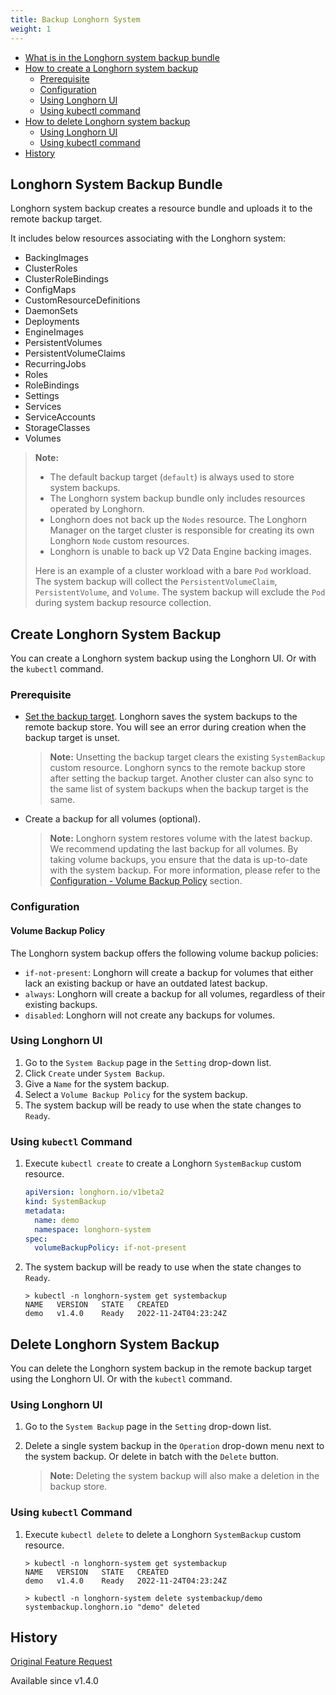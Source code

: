 ```yaml
---
title: Backup Longhorn System
weight: 1
---
```


- [What is in the Longhorn system backup bundle](#longhorn-system-backup-bundle)
- [How to create a Longhorn system backup](#create-longhorn-system-backup)
    - [Prerequisite](#prerequisite)
    - [Configuration](#configuration)
    - [Using Longhorn UI](#using-longhorn-ui)
    - [Using kubectl command](#using-kubectl-command)
- [How to delete Longhorn system backup](#delete-longhorn-system-backup)
    - [Using Longhorn UI](#using-longhorn-ui-1)
    - [Using kubectl command](#using-kubectl-command-1)
- [History](#history)

## Longhorn System Backup Bundle

Longhorn system backup creates a resource bundle and uploads it to the remote backup target.

It includes below resources associating with the Longhorn system:
- BackingImages
- ClusterRoles
- ClusterRoleBindings
- ConfigMaps
- CustomResourceDefinitions
- DaemonSets
- Deployments
- EngineImages
- PersistentVolumes
- PersistentVolumeClaims
- RecurringJobs
- Roles
- RoleBindings
- Settings
- Services
- ServiceAccounts
- StorageClasses
- Volumes

> **Note:**
>
> - The default backup target (`default`) is always used to store system backups.
> - The Longhorn system backup bundle only includes resources operated by Longhorn.
> - Longhorn does not back up the `Nodes` resource. The Longhorn Manager on the target cluster is responsible for creating its own Longhorn `Node` custom resources.
> - Longhorn is unable to back up V2 Data Engine backing images.
>
> Here is an example of a cluster workload with a bare `Pod` workload. The system backup will collect the `PersistentVolumeClaim`, `PersistentVolume`, and `Volume`. The system backup will exclude the `Pod` during system backup resource collection.

## Create Longhorn System Backup

You can create a Longhorn system backup using the Longhorn UI. Or with the `kubectl` command.

### Prerequisite

- [Set the backup target](../../../snapshots-and-backups/backup-and-restore/set-backup-target). Longhorn saves the system backups to the remote backup store. You will see an error during creation when the backup target is unset.

   > **Note:** Unsetting the backup target clears the existing `SystemBackup` custom resource. Longhorn syncs to the remote backup store after setting the backup target. Another cluster can also sync to the same list of system backups when the backup target is the same.

- Create a backup for all volumes (optional).

  > **Note:** Longhorn system restores volume with the latest backup. We recommend updating the last backup for all volumes. By taking volume backups, you ensure that the data is up-to-date with the system backup. For more information, please refer to the [Configuration - Volume Backup Policy](#volume-backup-policy) section.

### Configuration

#### Volume Backup Policy
The Longhorn system backup offers the following volume backup policies:
 - `if-not-present`: Longhorn will create a backup for volumes that either lack an existing backup or have an outdated latest backup.
 - `always`: Longhorn will create a backup for all volumes, regardless of their existing backups.
 - `disabled`: Longhorn will not create any backups for volumes.

### Using Longhorn UI

1. Go to the `System Backup` page in the `Setting` drop-down list.
1. Click `Create` under `System Backup`.
1. Give a `Name` for the system backup.
1. Select a `Volume Backup Policy` for the system backup.
1. The system backup will be ready to use when the state changes to `Ready`.

### Using `kubectl` Command

1. Execute `kubectl create` to create a Longhorn `SystemBackup` custom resource.
   ```yaml
   apiVersion: longhorn.io/v1beta2
   kind: SystemBackup
   metadata:
     name: demo
     namespace: longhorn-system
   spec:
     volumeBackupPolicy: if-not-present
   ```
1. The system backup will be ready to use when the state changes to `Ready`.
   ```
   > kubectl -n longhorn-system get systembackup
   NAME   VERSION   STATE   CREATED
   demo   v1.4.0    Ready   2022-11-24T04:23:24Z
   ```

## Delete Longhorn System Backup

You can delete the Longhorn system backup in the remote backup target using the Longhorn UI. Or with the `kubectl` command.

### Using Longhorn UI

1. Go to the `System Backup` page in the `Setting` drop-down list.
1. Delete a single system backup in the `Operation` drop-down menu next to the system backup. Or delete in batch with the `Delete` button.

   > **Note:** Deleting the system backup will also make a deletion in the backup store.

### Using `kubectl` Command

1. Execute `kubectl delete` to delete a Longhorn `SystemBackup` custom resource.
   ```
   > kubectl -n longhorn-system get systembackup
   NAME   VERSION   STATE   CREATED
   demo   v1.4.0    Ready   2022-11-24T04:23:24Z
   
   > kubectl -n longhorn-system delete systembackup/demo
   systembackup.longhorn.io "demo" deleted
   ```

## History
[Original Feature Request](https://github.com/longhorn/longhorn/issues/1455)

Available since v1.4.0
